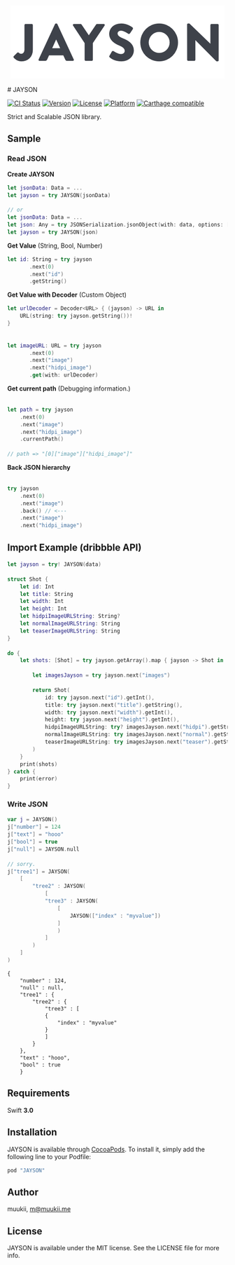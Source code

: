 <p align="center">
  <img src="JAYSON@2x.png">
</p>
# JAYSON

[![CI Status](http://img.shields.io/travis/muukii/JAYSON.svg?style=flat)](https://travis-ci.org/muukii/JAYSON)
[![Version](https://img.shields.io/cocoapods/v/JAYSON.svg?style=flat)](http://cocoapods.org/pods/JAYSON)
[![License](https://img.shields.io/cocoapods/l/JAYSON.svg?style=flat)](http://cocoapods.org/pods/JAYSON)
[![Platform](https://img.shields.io/cocoapods/p/JAYSON.svg?style=flat)](http://cocoapods.org/pods/JAYSON)
[![Carthage compatible](https://img.shields.io/badge/Carthage-compatible-4BC51D.svg?style=flat)](https://github.com/Carthage/Carthage)

Strict and Scalable JSON library.

## Sample

### Read JSON

**Create JAYSON**

```swift
let jsonData: Data = ...
let jayson = try JAYSON(jsonData)

// or
let jsonData: Data = ...
let json: Any = try JSONSerialization.jsonObject(with: data, options: [])
let jayson = try JAYSON(json)

```

**Get Value** (String, Bool, Number)

```swift
let id: String = try jayson
       .next(0)
       .next("id")
       .getString()
```

**Get Value with Decoder** (Custom Object)

```swift
let urlDecoder = Decoder<URL> { (jayson) -> URL in
    URL(string: try jayson.getString())!
}


let imageURL: URL = try jayson
       .next(0)
       .next("image")
       .next("hidpi_image")
       .get(with: urlDecoder)
```

**Get current path** (Debugging information.)

```swift

let path = try jayson
    .next(0)
    .next("image")        
    .next("hidpi_image")
    .currentPath()    

// path => "[0]["image"]["hidpi_image"]"
```

**Back JSON hierarchy**

```swift

try jayson
    .next(0)
    .next("image")
    .back() // <---
    .next("image")
    .next("hidpi_image")

```

## Import Example (dribbble API)

```swift
let jayson = try! JAYSON(data)

struct Shot {
    let id: Int
    let title: String
    let width: Int
    let height: Int
    let hidpiImageURLString: String?
    let normalImageURLString: String
    let teaserImageURLString: String
}

do {
    let shots: [Shot] = try jayson.getArray().map { jayson -> Shot in

        let imagesJayson = try jayson.next("images")

        return Shot(
            id: try jayson.next("id").getInt(),
            title: try jayson.next("title").getString(),
            width: try jayson.next("width").getInt(),
            height: try jayson.next("height").getInt(),
            hidpiImageURLString: try? imagesJayson.next("hidpi").getString(),
            normalImageURLString: try imagesJayson.next("normal").getString(),
            teaserImageURLString: try imagesJayson.next("teaser").getString()
        )
    }
    print(shots)
} catch {
    print(error)
}
```

### Write JSON

```swift
var j = JAYSON()
j["number"] = 124
j["text"] = "hooo"
j["bool"] = true
j["null"] = JAYSON.null

// sorry.
j["tree1"] = JAYSON(
    [
        "tree2" : JAYSON(
            [
            "tree3" : JAYSON(
                [
                    JAYSON(["index" : "myvalue"])
                ]
                )
            ]
        )
    ]
)
```

```
{
    "number" : 124,
    "null" : null,
    "tree1" : {
        "tree2" : {
            "tree3" : [
            {
                "index" : "myvalue"
            }
            ]
        }
    },
    "text" : "hooo",
    "bool" : true
    }
```

## Requirements

Swift **3.0**

## Installation

JAYSON is available through [CocoaPods](http://cocoapods.org). To install
it, simply add the following line to your Podfile:

```ruby
pod "JAYSON"
```

## Author

muukii, m@muukii.me

## License

JAYSON is available under the MIT license. See the LICENSE file for more info.

